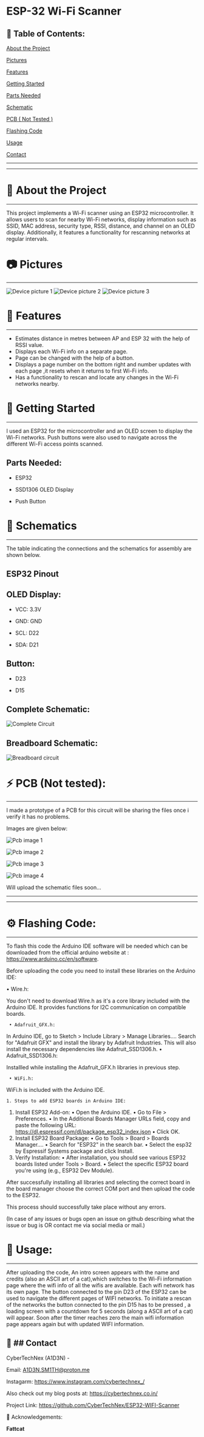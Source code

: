 ESP-32 Wi-Fi Scanner
=====================

📔 Table of Contents:
-------------
[About the Project](https://github.com/CyberTechNex/ESP32-WIFI-Scanner/tree/main#-about-the-project)

[Pictures](https://github.com/CyberTechNex/ESP32-WIFI-Scanner/tree/main#-pictures)

[Features](https://github.com/CyberTechNex/ESP32-WIFI-Scanner/tree/main#-features)

[Getting Started](https://github.com/CyberTechNex/ESP32-WIFI-Scanner/tree/main?tab=readme-ov-file#-getting-started)

[Parts Needed](https://github.com/CyberTechNex/ESP32-WIFI-Scanner/tree/main#parts-needed)

[Schematic](https://github.com/CyberTechNex/ESP32-WIFI-Scanner/tree/main?tab=readme-ov-file#-schematics)

[PCB ( Not Tested )](https://github.com/CyberTechNex/ESP32-WIFI-Scanner/tree/main?tab=readme-ov-file#-pcb-not-tested)

[Flashing Code](https://github.com/CyberTechNex/ESP32-WIFI-Scanner/tree/main?tab=readme-ov-file#%EF%B8%8F-flashing-code)

[Usage](https://github.com/CyberTechNex/ESP32-WIFI-Scanner/tree/main?tab=readme-ov-file#-usage)

[Contact](#contact)

-------------
-------------

# 🔎 About the Project
-------------
This project implements a Wi-Fi scanner using an ESP32 microcontroller. It allows users to scan for nearby Wi-Fi networks, display information such as SSID, MAC address, security type, RSSI, distance, and channel on an OLED display. Additionally, it features a functionality for rescanning networks at regular intervals. 

# 📷 Pictures
-------------

![Device picture 1](images/oled_1.jpeg)
![Device picture 2](images/oled_2.jpeg)
![Device picture 3](images/oled_3.jpeg)



# 📝 Features
-------------
* Estimates distance in metres between AP and ESP 32 with the help of RSSI value.
* Displays each Wi-Fi info on a separate page.
* Page can be changed with the help of a button.
* Displays a page number on the bottom right and number updates with each page ,it resets when it returns to first Wi-Fi info.
* Has a functionality to rescan and locate any changes in the Wi-Fi networks nearby.

# 🧰 Getting Started
-------------
I used an ESP32 for the microcontroller and an OLED screen to display the Wi-Fi networks. Push buttons were also used to navigate across the different Wi-Fi access points scanned.

Parts Needed:
-------------

* ESP32

* SSD1306 OLED Display

* Push Button


# 🔌 Schematics
-------------
The table indicating the connections and the schematics for assembly are shown below.

ESP32 Pinout 
-------------

## **OLED Display:**

* VCC: 3.3V

* GND: GND

* SCL: D22

* SDA: D21

Button:
-------
* D23

* D15

Complete Schematic:
-------------

![Complete Circuit](images/complete_circuit_diagram.png)

Breadboard Schematic:
-------------

![Breadboard circuit](images/breadboard_circuit.jpg)

# ⚡ PCB (Not tested):
-------------
I made a prototype of a PCB for this circuit will be sharing the files once i verify it has no problems.

Images are given below:

![Pcb image 1](images/pcb_1.PNG)

![Pcb image 2](images/pcb_2.PNG)

![Pcb image 3](images/pcb_3.PNG)

![Pcb image 4](images/pcb_4.PNG)

Will upload the schematic files soon...

-------------
-------------

# ⚙️ Flashing Code:
-------------
To flash this code the Arduino IDE software will be needed which can be downloaded from the official arduino website at : https://www.arduino.cc/en/software.



Before uploading the code you need to install these libraries on the Arduino IDE:

  • Wire.h:

You don't need to download Wire.h as it's a core library included with the Arduino IDE. It provides functions for I2C communication on compatible boards. 

     • Adafruit_GFX.h:

In Arduino IDE, go to Sketch > Include Library > Manage Libraries.... 
Search for "Adafruit GFX" and install the library by Adafruit Industries. This will also install the necessary dependencies like Adafruit_SSD1306.h. 
     • Adafruit_SSD1306.h:

Installled while installing the Adafruit_GFX.h libraries in previous step.

     • WiFi.h:

WiFi.h is included with the Arduino IDE.



       
    1. Steps to add ESP32 boards in Arduino IDE:

1. Install ESP32 Add-on:
    • Open the Arduino IDE. 
    • Go to File > Preferences. 
    • In the Additional Boards Manager URLs field, copy and paste the following URL: 
https://dl.espressif.com/dl/package_esp32_index.json
    • Click OK. 
2. Install ESP32 Board Package:
    • Go to Tools > Board > Boards Manager.... 
    • Search for "ESP32" in the search bar. 
    • Select the esp32 by Espressif Systems package and click Install. 
3. Verify Installation:
    • After installation, you should see various ESP32 boards listed under Tools > Board. 
    • Select the specific ESP32 board you're using (e.g., ESP32 Dev Module).


After successfully installing all libraries and selecting the correct board in the board manager choose the correct COM port and then upload the code to the ESP32.

This process should successfully take place without any errors.

(In case of any issues or bugs open an issue on github describing what the issue or bug is OR contact me via social media or mail.)


# 👀 Usage:
-------------

After uploading the code, An intro screen appears with the name and credits (also an ASCII art of a cat),which switches to the Wi-Fi information page where the wifi info of all the wifis are available. Each wifi network has its own page. The button connected to the pin D23 of the ESP32 can be used to navigate the different pages of WIFI networks. To initiate a rescan of the networks the button connected to the pin D15 has to be pressed , a loading screen with a countdown for 5 seconds (along a ASCII art of a cat) will appear. Soon after the timer reaches zero the main wifi information page appears again but with updated WIFI information.



 🤝 ## Contact
-------------

CyberTechNex (A1D3N) - 

Email:
A1D3N.SM1TH@proton.me

Instagarm:
https://www.instagram.com/cybertechnex_/

Also check out my blog posts at:
https://cybertechnex.co.in/




                                     
Project Link: https://github.com/CyberTechNex/ESP32-WIFI-Scanner


💎 Acknowledgements:

**Fattcat**
